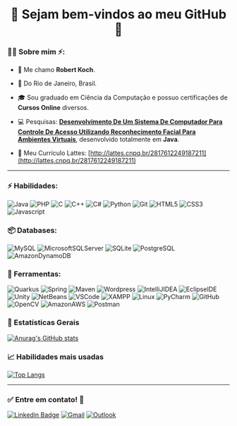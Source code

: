 # <div align="center">:wave: **Sejam bem-vindos ao meu GitHub** :rocket:</div>


### :raising_hand_man: Sobre mim :zap::

* :wave: Me chamo **Robert Koch**.

* :pushpin: Do Rio de Janeiro, Brasil.

* :mortar_board: Sou graduado em Ciência da Computação e possuo certificações de **Cursos Online** diversos.


* :computer: Pesquisas: [**Desenvolvimento De Um Sistema De Computador Para Controle De Acesso Utilizando Reconhecimento Facial Para Ambientes Virtuais**](https://drive.google.com/file/d/1H_PiiDfDImIXIITSkZNfgZ40AHEfzsfu/view?usp=sharing), desenvolvido totalmente em **Java**.

* :mag_right: Meu Currículo Lattes: [http://lattes.cnpq.br/2817612249187211](http://lattes.cnpq.br/2817612249187211)


---



### :zap: Habilidades:

![Java](https://img.shields.io/badge/-Java-007396?&logo=Java&logoColor=FFFFFF) ![PHP](https://img.shields.io/badge/-PHP-777BB4?&logo=php&logoColor=FFFFFF) ![C](https://img.shields.io/badge/-Language%20C-A8B9CC?&logo=C&logoColor=FFFFFF) ![C++](https://img.shields.io/badge/-C++-00599C?&logo=C%2B%2B&logoColor=FFFFFF) ![C#](https://img.shields.io/badge/-C%20sharp-239120?&logo=c%20sharp&logoColor=FFFFFF) ![Python](https://img.shields.io/badge/-Python-3776AB?&logo=Python&logoColor=FFFFFF) ![Git](https://img.shields.io/badge/-Git-F05032?&logo=Git&logoColor=FFFFFF) ![HTML5](https://img.shields.io/badge/-HTML5-E34F26?&logo=HTML5&logoColor=FFFFFF) ![CSS3](https://img.shields.io/badge/-CSS3-1572B6?&logo=CSS3&logoColor=FFFFFF) ![Javascript](https://img.shields.io/badge/-Javascript-F7DF1E?&logo=javascript&logoColor=000000) 

### 📦 Databases:

![MySQL](https://img.shields.io/badge/-MySQL-4479A1?&logo=mysql&logoColor=FFFFFF) ![MicrosoftSQLServer](https://img.shields.io/badge/-Microsoft%20SQL%20Server-CC2927?&logo=microsoft%20sql%20server&logoColor=FFFFFF) ![SQLite](https://img.shields.io/badge/-SQLite-003B57?&logo=sqlite&logoColor=FFFFFF) ![PostgreSQL](https://img.shields.io/badge/-PostgreSQL-336791?&logo=postgreSQL&logoColor=FFFFFF) ![AmazonDynamoDB](https://img.shields.io/badge/-Amazon%20DynamoDB-4053D6?&logo=amazon-dynamodb&logoColor=FFFFFF)

### 🧰 Ferramentas:

![Quarkus](https://img.shields.io/badge/-Spring-6DB33F?&logo=spring&logoColor=FFFFFF) ![Spring](https://img.shields.io/badge/-Spring-6DB33F?&logo=spring&logoColor=FFFFFF) ![Maven](https://img.shields.io/badge/-Maven-C71A36?&logo=apache-maven&logoColor=FFFFFF) ![Wordpress](https://img.shields.io/badge/-wordpress-21759B?&logo=wordpress&logoColor=FFFFFF) ![IntelliJIDEA](https://img.shields.io/badge/-IntelliJIDEA-000000?&logo=intelliJ-IDEA&logoColor=FFFFFF) ![EclipseIDE](https://img.shields.io/badge/-Eclipse%20IDE-2C2255?&logo=eclipse%20IDE&logoColor=FFFFFF) ![Unity](https://img.shields.io/badge/-Unity-000000?&logo=unity&logoColor=FFFFFF) ![NetBeans](https://img.shields.io/badge/-Apache%20NetBeans%20IDE-1B6AC6?&logo=apache%20NetBeans%20IDE&logoColor=FFFFFF) ![VSCode](https://img.shields.io/badge/-VSCode-007ACC?&logo=visual%20studio%20code&logoColor=FFFFFF) ![XAMPP](https://img.shields.io/badge/-xampp-FB7A24?&logo=xampp&logoColor=FFFFFF) ![Linux](https://img.shields.io/badge/-linux-FCC624?&logo=linux&logoColor=000000) ![PyCharm](https://img.shields.io/badge/-PyCharm-000000?&logo=pycharm&logoColor=FFFFFF) ![GitHub](https://img.shields.io/badge/-GitHub-181717?&logo=GitHub&logoColor=FFFFFF) ![OpenCV](https://img.shields.io/badge/-OpenCV-5C3EE8?&logo=OpenCV&logoColor=FFFFFF) ![AmazonAWS](https://img.shields.io/badge/-Amazon%20AWS-232F3E?&logo=Amazon-aws&logoColor=FFFFFF) ![Postman](https://img.shields.io/badge/-Postman-FF6C37?&logo=postman&logoColor=FFFFFF)

### :star2: Estatísticas Gerais

[![Anurag's GitHub stats](https://github-readme-stats.vercel.app/api?username=robertkoch117&hide=stars,issues,prs,contribs&count_private=true&show_icons=true&theme=radical&include_all_commits=true&count_private=true)](https://github.com/anuraghazra/github-readme-stats)

### :chart_with_upwards_trend: Habilidades mais usadas

[![Top Langs](https://github-readme-stats.vercel.app/api/top-langs/?username=robertkoch117&layout=compact&theme=radical)](https://github.com/anuraghazra/github-readme-stats)


---

### :white_check_mark: Entre em contato! :speech_balloon:

[![Linkedin Badge](https://img.shields.io/badge/-LinkedIn-blue?logo=Linkedin&logoColor=white&link=https://www.linkedin.com/in/robert-koch-rj117/)](https://www.linkedin.com/in/robert-koch-rj117/) [![Gmail](https://img.shields.io/badge/-robertkoch117@gmail.com-EA4335?&logo=gmail&logoColor=FFFFFF&link=mailto:robertkoch117@gmail.com)](mailto:robertkoch117@gmail.com) [![Outlook](https://img.shields.io/badge/-rkoch117@outlook.com-0078D4?&logo=microsoft%20outlook&logoColor=FFFFFF&link=mailto:rkoch117@outlook.com)](mailto:rkoch117@outlook.com)
